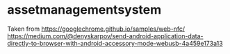 # assetmanagementsystem

Taken from 
https://googlechrome.github.io/samples/web-nfc/
https://medium.com/@denyskarpov/send-android-application-data-directly-to-browser-with-android-accessory-mode-webusb-4a459e173a13

